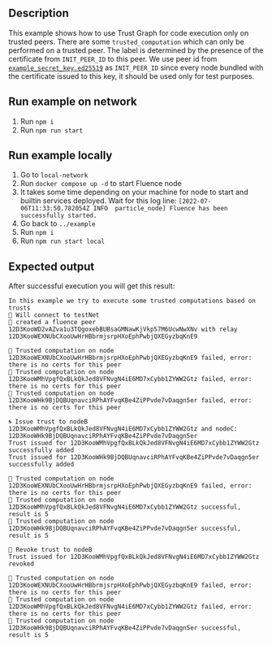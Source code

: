 ## Description
This example shows how to use Trust Graph for code execution only on trusted peers. There are some `trusted_computation` which can only be performed on a trusted peer. The label is determined by the presence of the certificate from `INIT_PEER_ID` to this peer. We use peer id from [`example_secret_key.ed25519`](../example_secret_key.ed25519) as `INIT_PEER_ID` since every node bundled with the certificate issued to this key, it should be used only for test purposes.

## Run example on network

1. Run `npm i`
2. Run `npm run start`

## Run example locally

1. Go to `local-network`
2. Run `docker compose up -d` to start Fluence node
3. It takes some time depending on your machine for node to start and builtin services deployed. Wait for this log line: `[2022-07-06T11:33:50.782054Z INFO  particle_node] Fluence has been successfully started.`
4. Go back to `../example`
5. Run `npm i`
6. Run `npm run start local`

## Expected output

After successful execution you will get this result:
```
In this example we try to execute some trusted computations based on trusts
📘 Will connect to testNet
📗 created a fluence peer 12D3KooWD2vAZva1u3TQgoxebBUBsaGMNawKjVkp57M6UcwNwXNv with relay 12D3KooWEXNUbCXooUwHrHBbrmjsrpHXoEphPwbjQXEGyzbqKnE9

📕 Trusted computation on node 12D3KooWEXNUbCXooUwHrHBbrmjsrpHXoEphPwbjQXEGyzbqKnE9 failed, error: there is no certs for this peer
📕 Trusted computation on node 12D3KooWMhVpgfQxBLkQkJed8VFNvgN4iE6MD7xCybb1ZYWW2Gtz failed, error: there is no certs for this peer
📕 Trusted computation on node 12D3KooWHk9BjDQBUqnavciRPhAYFvqKBe4ZiPPvde7vDaqgn5er failed, error: there is no certs for this peer

🌀 Issue trust to nodeB 12D3KooWMhVpgfQxBLkQkJed8VFNvgN4iE6MD7xCybb1ZYWW2Gtz and nodeC: 12D3KooWHk9BjDQBUqnavciRPhAYFvqKBe4ZiPPvde7vDaqgn5er
Trust issued for 12D3KooWMhVpgfQxBLkQkJed8VFNvgN4iE6MD7xCybb1ZYWW2Gtz successfully added
Trust issued for 12D3KooWHk9BjDQBUqnavciRPhAYFvqKBe4ZiPPvde7vDaqgn5er successfully added

📕 Trusted computation on node 12D3KooWEXNUbCXooUwHrHBbrmjsrpHXoEphPwbjQXEGyzbqKnE9 failed, error: there is no certs for this peer
📗 Trusted computation on node 12D3KooWMhVpgfQxBLkQkJed8VFNvgN4iE6MD7xCybb1ZYWW2Gtz successful, result is 5
📗 Trusted computation on node 12D3KooWHk9BjDQBUqnavciRPhAYFvqKBe4ZiPPvde7vDaqgn5er successful, result is 5

🚫 Revoke trust to nodeB
Trust issued for 12D3KooWMhVpgfQxBLkQkJed8VFNvgN4iE6MD7xCybb1ZYWW2Gtz revoked

📕 Trusted computation on node 12D3KooWEXNUbCXooUwHrHBbrmjsrpHXoEphPwbjQXEGyzbqKnE9 failed, error: there is no certs for this peer
📕 Trusted computation on node 12D3KooWMhVpgfQxBLkQkJed8VFNvgN4iE6MD7xCybb1ZYWW2Gtz failed, error: there is no certs for this peer
📗 Trusted computation on node 12D3KooWHk9BjDQBUqnavciRPhAYFvqKBe4ZiPPvde7vDaqgn5er successful, result is 5
```